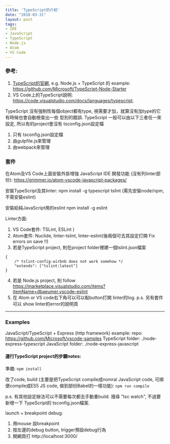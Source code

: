 ```yaml
---
title: 'TypeScript的介紹'
date: "2018-03-31"
layout: post
tags:
- IDE
- JavaScript
- TypeScript
- Node.js
- Atom
- VS Code
---
```


### 參考:
1. [TypeScript的官網](http://www.typescriptlang.org/), e.g. Node.js + TypeScript 的 example: https://github.com/Microsoft/TypeScript-Node-Starter
2. VS Code上的TypeScript說明: https://code.visualstudio.com/docs/languages/typescript.

TypeScript 沒有強制性每個object都有type, 視需要才加，就算沒有加type的它有時候也會自動檢查出一些 型別的錯誤.
TypeScript 一般可以由以下三者任一來設定, 所以有的project會沒有 tsconfig.json設定檔
 1. 只有 tsconfig.json設定檔
 2. 由gulpfile.js來管理
 3. 由webpack來管理

### 套件

在Atom及VS Code上面安裝外掛增強 JavaScript IDE 開發功能 (沒有列linter部份):
https://grimmer.io/atom-vscode-javascript-packages/

安裝TypeScript及其linter:
npm install -g typescript tslint (需先安裝node/npm, 不需安裝eslint)

安裝給純JavaScript用的eslint
npm install -g eslint

Linter方面:

1. VS Code套件: TSLint, ESLint
)
2. Atom套件: Nuclide, linter-tslint, linter-eslint(後兩個可去其設定打開 Fix errors on save !!)
3. 若是TypeScript project, 則在project folder裡建一個tslint.json檔案

```
{
    /* tslint-config-airbnb does not work somehow */
    "extends": ["tslint:latest"]
}
```

4. 若是 Node.js project, 則 follow https://marketplace.visualstudio.com/items?itemName=dbaeumer.vscode-eslint
5. 在 Atom or VS code右下角可以可以點button打開 linter的log.
p.s. 另有套件可以 show linter的error的說明頁

---

### Examples

JavaScript/TypeScript + Express (http framework) example:
repo: https://github.com/Microsoft/vscode-samples
TypeScript folder: ./node-express-typescript
JavaScript folder: ./node-express-javascript

#### 運行TypeScript project的步驟notes:

準備:
`npm install`

改了code, build (主要是把TypeScript compile成nomral JavaScript code, 可順便compile成ES5 JS code, 做到部份Babel的一樣功能):
`npm run compile`

p.s. 有其他設定辦法可以不需要每次都去手動重build. 搜尋 "tsc watch", 不過要新增一下 TypeScript的 tsconfig.json檔案.

launch + breakpoint debug:
1. 用mouse 設breakpoint
2. 按左邊的debug button, trigger預設debug行為
3. 開網頁打 http://localhost:3000/
